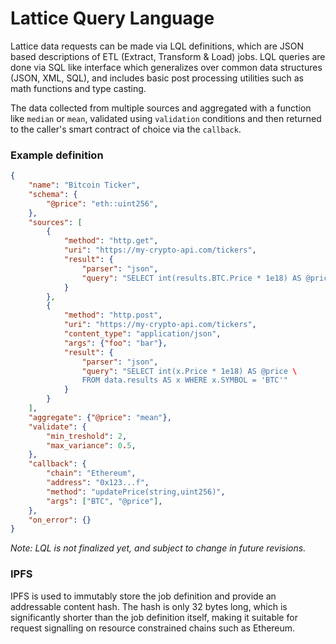 <!--
order: 5
-->

# Lattice Query Language

Lattice data requests can be made via LQL definitions, which are JSON based descriptions of ETL (Extract, Transform & Load) jobs. LQL queries are done via SQL like interface which generalizes over common data structures (JSON, XML, SQL), and includes basic post processing utilities such as math functions and type casting.

The data collected from multiple sources and aggregated with a function like `median` or `mean`, validated using `validation` conditions  and  then returned to the caller's smart contract of choice via the `callback`.

### Example definition

```json
{
    "name": "Bitcoin Ticker",
    "schema": {
        "@price": "eth::uint256",
    },
    "sources": [
        {
            "method": "http.get",
            "uri": "https://my-crypto-api.com/tickers",
            "result": {
                "parser": "json",
                "query": "SELECT int(results.BTC.Price * 1e18) AS @price"
            }
        },
        {
            "method": "http.post",
            "uri": "https://my-crypto-api.com/tickers",
            "content_type": "application/json",
            "args": {"foo": "bar"},
            "result": {
                "parser": "json",
                "query": "SELECT int(x.Price * 1e18) AS @price \
                FROM data.results AS x WHERE x.SYMBOL = 'BTC'"
            }
        }
    ],
    "aggregate": {"@price": "mean"},
    "validate": {
        "min_treshold": 2,
        "max_variance": 0.5,
    },
    "callback": {
        "chain": "Ethereum",
        "address": "0x123...f",
        "method": "updatePrice(string,uint256)",
        "args": ["BTC", "@price"],
    },
    "on_error": {}
}
```



*Note: LQL is not finalized yet, and subject to change in future revisions.*

### IPFS

IPFS is used to immutably store the job definition and provide an addressable content hash. The hash is only 32 bytes long, which is significantly shorter than the job definition itself, making it suitable for request signalling on resource constrained chains such as Ethereum.